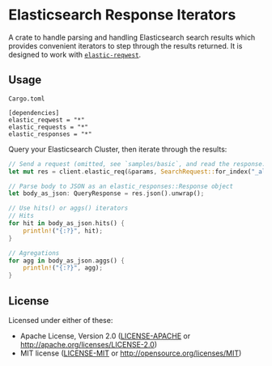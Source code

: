 # Elasticsearch Response Iterators

A crate to handle parsing and handling Elasticsearch search results which provides
convenient iterators to step through the results returned. It is designed to work
with [`elastic-reqwest`](https://github.com/elastic-rs/elastic-hyper/).

## Usage
 
`Cargo.toml`
```
[dependencies]
elastic_reqwest = "*"
elastic_requests = "*"
elastic_responses = "*" 
```

Query your Elasticsearch Cluster, then iterate through the results:

 ```rust
 // Send a request (omitted, see `samples/basic`, and read the response.
 let mut res = client.elastic_req(&params, SearchRequest::for_index("_all", body)).unwrap();

 // Parse body to JSON as an elastic_responses::Response object
 let body_as_json: QueryResponse = res.json().unwrap();

 // Use hits() or aggs() iterators
 // Hits
 for hit in body_as_json.hits() {
     println!("{:?}", hit);
 }

 // Agregations
 for agg in body_as_json.aggs() {
     println!("{:?}", agg);
 }
 ```
 
## License

Licensed under either of these:
 
- Apache License, Version 2.0 ([LICENSE-APACHE](LICENSE-APACHE) or http://apache.org/licenses/LICENSE-2.0)
- MIT license ([LICENSE-MIT](LICENSE-MIT) or http://opensource.org/licenses/MIT)
 
